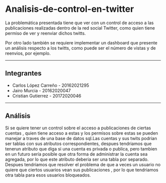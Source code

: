 # Analisis-de-control-en-twitter

La problemática presentada tiene que ver con un control de acceso a las publicaciones realizadas dentro de la red social Twitter, como quien tiene permiso de ver y reenviar dichos twitts.

Por otro lado también se requiere implementar un dashboard que presente un análisis respecto a los twitts, como puede ser el número de vistas y de reenvios, por ejemplo.

---

## Integrantes

- Carlos López Carreño - 20162021295
- Jairo Murcia - 20162020047
- Cristian Gutierrez - 20172020046

---

## Análisis
Si se quiere tener un control sobre el acceso a publicaciones de ciertas cuentas , quien tiene acceso a estas y los permisos sobre estas se pueden manejar a traves de una base de datos sql.Las cuentas y  sus twits podrian ser tablas con sus atributos correspondientes, despues tendriamos que tenerun atributo que diga si una cuenta es privada o publica, pero tambien en un futuro sería posible que otra forma de administrar la cuenta sea agregada, por lo que este atributo deberia ser una tabla por separado. Despues tendriamos que resolver el problema de que a veces un usuario no quiere que ciertos usuarios vean sus publicaciones , por lo que tendriamos otra tabla para esos usuarios bloqueados. 
